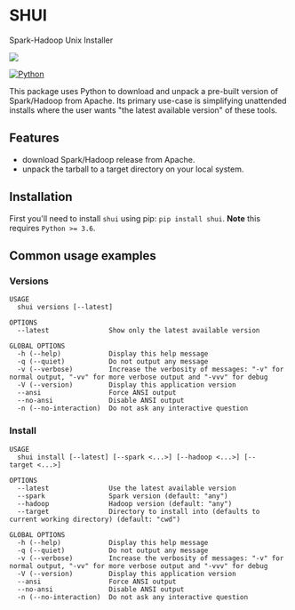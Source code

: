 # SHUI
Spark-Hadoop Unix Installer

![](https://img.shields.io/badge/system-macOS%7CLinux%7CFreeBSD-green)

[![Python](https://img.shields.io/pypi/pyversions/shui.svg?logo=python&logoColor=white)](https://pypi.org/project/shui)

This package uses Python to download and unpack a pre-built version of Spark/Hadoop from Apache.
Its primary use-case is simplifying unattended installs where the user wants "the latest available version" of these tools.

## Features

* download Spark/Hadoop release from Apache.
* unpack the tarball to a target directory on your local system.

## Installation

First you'll need to install `shui` using pip: `pip install shui`. **Note** this requires `Python >= 3.6`.

## Common usage examples

### Versions

```
USAGE
  shui versions [--latest]

OPTIONS
  --latest               Show only the latest available version

GLOBAL OPTIONS
  -h (--help)            Display this help message
  -q (--quiet)           Do not output any message
  -v (--verbose)         Increase the verbosity of messages: "-v" for normal output, "-vv" for more verbose output and "-vvv" for debug
  -V (--version)         Display this application version
  --ansi                 Force ANSI output
  --no-ansi              Disable ANSI output
  -n (--no-interaction)  Do not ask any interactive question
```

### Install

```
USAGE
  shui install [--latest] [--spark <...>] [--hadoop <...>] [--target <...>]

OPTIONS
  --latest               Use the latest available version
  --spark                Spark version (default: "any")
  --hadoop               Hadoop version (default: "any")
  --target               Directory to install into (defaults to current working directory) (default: "cwd")

GLOBAL OPTIONS
  -h (--help)            Display this help message
  -q (--quiet)           Do not output any message
  -v (--verbose)         Increase the verbosity of messages: "-v" for normal output, "-vv" for more verbose output and "-vvv" for debug
  -V (--version)         Display this application version
  --ansi                 Force ANSI output
  --no-ansi              Disable ANSI output
  -n (--no-interaction)  Do not ask any interactive question
```
